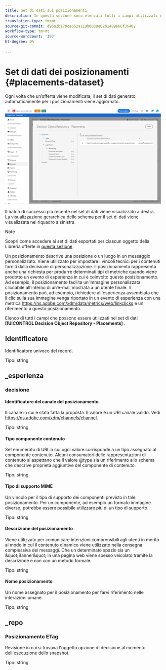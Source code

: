 ```yaml
---
title: Set di dati sui posizionamenti
description: In questa sezione sono elencati tutti i campi utilizzati nel set di dati esportato per i posizionamenti.
translation-type: tm+mt
source-git-commit: d96a2b179ce652a119b6008e02b1409666f36402
workflow-type: tm+mt
source-wordcount: '393'
ht-degree: 0%

---
```


# Set di dati dei posizionamenti {#placements-dataset}

Ogni volta che un’offerta viene modificata, il set di dati generato automaticamente per i posizionamenti viene aggiornato.

![](../assets/dataset-placements.png)

Il batch di successo più recente nel set di dati viene visualizzato a destra. La visualizzazione gerarchica dello schema per il set di dati viene visualizzata nel riquadro a sinistra.

>[!NOTE]
>
>Scopri come accedere ai set di dati esportati per ciascun oggetto della Libreria offerte in [questa sezione](../export-catalog/access-dataset.md).

Un posizionamento descrive una posizione o un luogo in un messaggio personalizzato. Viene utilizzato per impostare i vincoli tecnici per i contenuti forniti dalla decisione di personalizzazione. Il posizionamento rappresenta anche una richiesta per produrre determinati tipi di metriche quando viene prodotto un evento di esperienza in cui è coinvolto questo posizionamento. Ad esempio, il posizionamento facilita un’immagine personalizzata cliccabile all’interno di un’e-mail mostrata a un utente finale. Il posizionamento può, ad esempio, richiedere all&#39;esperienza assemblata che il clic sulla sua immagine venga riportato in un evento di esperienza con una metrica https://ns.adobe.com/xdm/data/metrics/web/linkclicks e un riferimento a questo posizionamento.

Elenco di tutti i campi che possono essere utilizzati nel set di dati **[!UICONTROL Decision Object Repository - Placements]** .

## Identificatore

Identificatore univoco del record.

Tipo: string

## _esperienza

### decisione

#### Identificatore del canale del posizionamento

Il canale in cui è stata fatta la proposta. Il valore è un URI canale valido. Vedi https://ns.adobe.com/xdm/channels/channel.

Tipo: string

#### Tipo componente contenuto

Set enumerato di URI in cui ogni valore corrisponde a un tipo assegnato al componente contenuto. Alcuni consumatori delle rappresentazioni di contenuto si aspettano che il valore @type sia un riferimento allo schema che descrive proprietà aggiuntive del componente di contenuto.

Tipo: string

#### Tipo di supporto MIME

Un vincolo per il tipo di supporto dei componenti previsto in tale posizionamento. Per un componente, ad esempio un formato immagine diverso, potrebbe essere possibile utilizzare più di un tipo di supporto.

Tipo: string

#### Descrizione del posizionamento

Viene utilizzato per comunicare intenzioni comprensibili agli utenti in merito al modo in cui il contenuto dinamico viene utilizzato nella consegna complessiva dei messaggi. Che un determinato spazio sia un \&quot;Banner\&quot; in una pagina web viene spesso veicolato tramite la descrizione e non con un metodo formale.

Tipo: string

#### Nome posizionamento

Un nome assegnato per il posizionamento per farvi riferimento nelle interazioni umane.

Tipo: string

## _repo

### Posizionamento ETag

Revisione in cui si trovava l&#39;oggetto opzione di decisione al momento dell&#39;esecuzione dello snapshot.

Tipo: string
